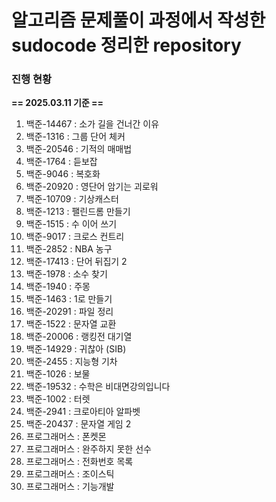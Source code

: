 # 알고리즘 문제풀이 과정에서 작성한 sudocode 정리한 repository

### 진행 현황
**== 2025.03.11 기준 ==**
1. 백준-14467 : 소가 길을 건너간 이유
2. 백준-1316 : 그룹 단어 체커
3. 백준-20546 : 기적의 매매법
4. 백준-1764 : 듣보잡
5. 백준-9046 : 복호화
6. 백준-20920 : 영단어 암기는 괴로워
7. 백준-10709 : 기상캐스터
8. 백준-1213 : 팰린드롬 만들기
9. 백준-1515 : 수 이어 쓰기
10. 백준-9017 : 크로스 컨트리
11. 백준-2852 : NBA 농구
12. 백준-17413 : 단어 뒤집기 2
13. 백준-1978 : 소수 찾기
14. 백준-1940 : 주몽
15. 백준-1463 : 1로 만들기
16. 백준-20291 : 파일 정리
17. 백준-1522 : 문자열 교환
18. 백준-20006 : 랭킹전 대기열
19. 백준-14929 : 귀찮아 (SIB)
20. 백준-2455 : 지능형 기차
21. 백준-1026 : 보물
22. 백준-19532 : 수학은 비대면강의입니다
23. 백준-1002 : 터렛
24. 백준-2941 : 크로아티아 알파벳
25. 백준-20437 : 문자열 게임 2
26. 프로그래머스 : 폰켓몬
27. 프로그래머스 : 완주하지 못한 선수
28. 프로그래머스 : 전화번호 목록
29. 프로그래머스 : 조이스틱
30. 프로그래머스 : 기능개발